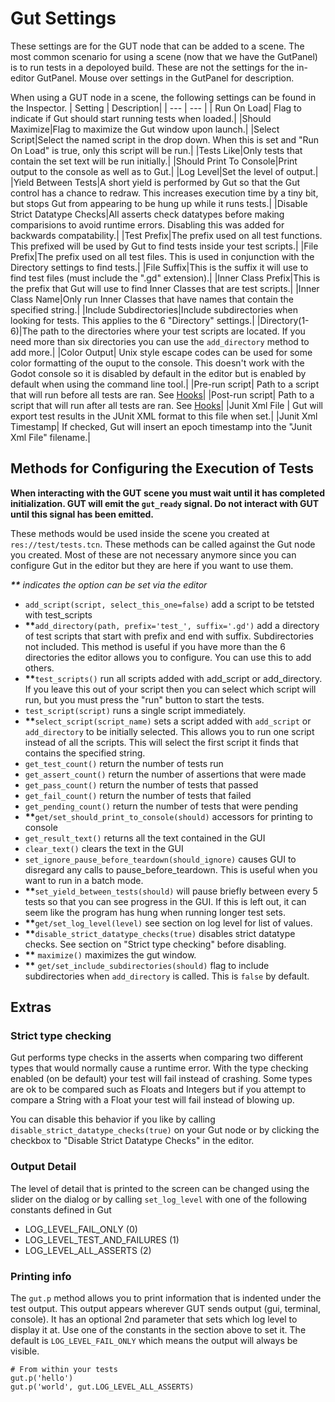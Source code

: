 #  Gut Settings
These settings are for the GUT node that can be added to a scene.  The most common scenario for using a scene (now that we have the GutPanel) is to run tests in a depoloyed build.  These are not the settings for the in-editor GutPanel.  Mouse over settings in the GutPanel for description.

When using a GUT node in a scene, the following settings can be found in the Inspector.
| Setting | Description|
| --- | --- |
| Run On Load|  Flag to indicate if Gut should start running tests when loaded.|
|Should Maximize|Flag to maximize the Gut window upon launch.|
|Select Script|Select the named script in the drop down.  When this is set and "Run On Load" is true, only this script will be run.|
|Tests Like|Only tests that contain the set text will be run initially.|
|Should Print To Console|Print output to the console as well as to Gut.|
|Log Level|Set the level of output.|
|Yield Between Tests|A short yield is performed by Gut so that the Gut control has a chance to redraw.  This increases execution time by a tiny bit, but stops Gut from appearing to be hung up while it runs tests.|
|Disable Strict Datatype Checks|All asserts check datatypes before making comparisions to avoid runtime errors.  Disabling this was added for backwards compatability.|
|Test Prefix|The prefix used on all test functions.  This prefixed will be used by Gut to find tests inside your test scripts.|
|File Prefix|The prefix used on all test files.  This is used in conjunction with the Directory settings to find tests.|
|File Suffix|This is the suffix it will use to find test files (must include the ".gd" extension).|
|Inner Class Prefix|This is the prefix that Gut will use to find Inner Classes that are test scripts.|
|Inner Class Name|Only run Inner Classes that have names that contain the specified string.|
|Include Subdirectories|Include subdirectories when looking for tests.  This applies to the 6 "Directory" settings.|
|Directory(1-6)|The path to the directories where your test scripts are located.  If you need more than six directories you can use the `add_directory` method to add more.|
|Color Output| Unix style escape codes can be used for some color formatting of the ouput to the console.  This doesn't work with the Godot console so it is disabled by default in the editor but is enabled by default when using the command line tool.|
|Pre-run script| Path to a script that will run before all tests are ran.  See [Hooks](Hooks)|
|Post-run script| Path to a script that will run after all tests are ran.  See [Hooks](Hooks)|
|Junit Xml File | Gut will export test results in the JUnit XML format to this file when set.|
|Junit Xml Timestamp| If checked, Gut will insert an epoch timestamp into the "Junit Xml File" filename.|


## <a name="gut_methods"> Methods for Configuring the Execution of Tests
__When interacting with the GUT scene you must wait until it has completed initialization.  GUT will emit the `gut_ready` signal.  Do not interact with GUT until this signal has been emitted.__

These methods would be used inside the scene you created at `res://test/tests.tcn`.  These methods can be called against the Gut node you created.  Most of these are not necessary anymore since you can configure Gut in the editor but they are here if you want to use them.


<i>__**__ indicates the option can be set via the editor</i>
* `add_script(script, select_this_one=false)` add a script to be tetsted with test_scripts
* __**__`add_directory(path, prefix='test_', suffix='.gd')` add a directory of test scripts that start with prefix and end with suffix.  Subdirectories not included.  This method is useful if you have more than the 6 directories the editor allows you to configure.  You can use this to add others.
* __**__`test_scripts()` run all scripts added with add_script or add_directory.  If you leave this out of your script then you can select which script will run, but you must press the "run" button to start the tests.
* `test_script(script)` runs a single script immediately.
* __**__`select_script(script_name)` sets a script added with `add_script` or `add_directory` to be initially selected.  This allows you to run one script instead of all the scripts.  This will select the first script it finds that contains the specified string.
* `get_test_count()` return the number of tests run
* `get_assert_count()` return the number of assertions that were made
* `get_pass_count()` return the number of tests that passed
* `get_fail_count()` return the number of tests that failed
* `get_pending_count()` return the number of tests that were pending
* __**__`get/set_should_print_to_console(should)` accessors for printing to console
* `get_result_text()` returns all the text contained in the GUI
* `clear_text()` clears the text in the GUI
* `set_ignore_pause_before_teardown(should_ignore)` causes GUI to disregard any calls to pause_before_teardown.  This is useful when you want to run in a batch mode.
* __**__`set_yield_between_tests(should)` will pause briefly between every 5 tests so that you can see progress in the GUI.  If this is left out, it  can seem like the program has hung when running longer test sets.
* __**__`get/set_log_level(level)` see section on log level for list of values.
* __**__`disable_strict_datatype_checks(true)` disables strict datatype checks.  See section on "Strict type checking" before disabling.
* __**__ `maximize()` maximizes the gut window.
* __**__ `get/set_include_subdirectories(should)` flag to include subdirectories when `add_directory` is called.  This is `false` by default.

##  Extras

###  Strict type checking
Gut performs type checks in the asserts when comparing two different types that would normally cause a runtime error.  With the type checking enabled (on be default) your test will fail instead of crashing.  Some types are ok to be compared such as Floats and Integers but if you attempt to compare a String with a Float your test will fail instead of blowing up.

You can disable this behavior if you like by calling `disable_strict_datatype_checks(true)` on your Gut node or by clicking the checkbox to "Disable Strict Datatype Checks" in the editor.

###  Output Detail
The level of detail that is printed to the screen can be changed using the slider on the dialog or by calling `set_log_level` with one of the following constants defined in Gut

* LOG_LEVEL_FAIL_ONLY (0)
* LOG_LEVEL_TEST_AND_FAILURES (1)
* LOG_LEVEL_ALL_ASSERTS (2)

###   Printing info
The `gut.p` method allows you to print information that is indented under the test output.  This output appears wherever GUT sends output (gui, terminal, console).  It has an optional 2nd parameter that sets which log level to display it at.  Use one of the constants in the section above to set it.  The default is `LOG_LEVEL_FAIL_ONLY` which means the output will always be visible.
```
# From within your tests
gut.p('hello')
gut.p('world', gut.LOG_LEVEL_ALL_ASSERTS)
```
